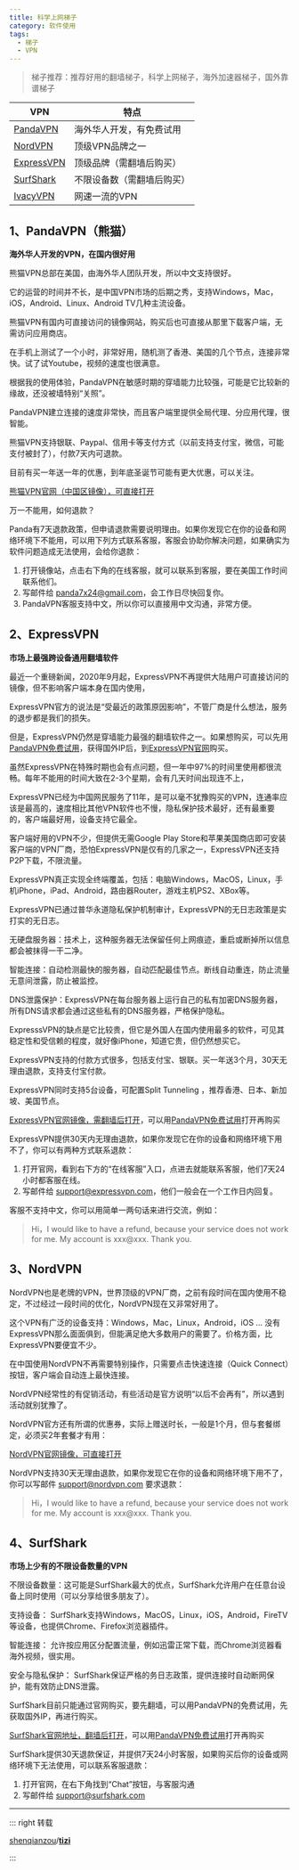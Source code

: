 ```yaml
---
title: 科学上网梯子
category: 软件使用
tags:
  - 梯子
  - VPN
---
```


>  梯子推荐：推荐好用的翻墙梯子，科学上网梯子，海外加速器梯子，国外靠谱梯子

<!-- more -->

|  VPN   | 特点  |
|  ----  | ----  |
| [PandaVPN](https://www.panhdpe.xyz/r/22216799) | 海外华人开发，有免费试用 |
| [NordVPN](https://go.nordlocker.net/aff_c?offer_id=15&aff_id=38201&url_id=6063&aff_sub=github&aff_click_id=supertz) | 顶级VPN品牌之一 |
| [ExpressVPN](https://www.xvbelink.com/?a_fid=tizi_vpn&chan=github&data1=supertz) | 顶级品牌（需翻墙后购买）|
| [SurfShark](https://get.surfshark.net/aff_c?offer_id=6&aff_id=3401) | 不限设备数（需翻墙后购买） |
| [IvacyVPN](https://www.ivacykodi.com/easter-deal-2020/?aff=91814&data1=github&data2=supertz) | 网速一流的VPN |



## 1、PandaVPN（熊猫）

**海外华人开发的VPN，在国内很好用**

熊猫VPN总部在美国，由海外华人团队开发，所以中文支持很好。

它的运营的时间并不长，是中国VPN市场的后期之秀，支持Windows，Mac，iOS，Android、Linux、Android TV几种主流设备。

熊猫VPN有国内可直接访问的镜像网站，购买后也可直接从那里下载客户端，无需访问应用商店。



在手机上测试了一个小时，非常好用，随机测了香港、美国的几个节点，连接非常快。试了试Youtube，视频的速度也很满意。



根据我的使用体验，PandaVPN在敏感时期的穿墙能力比较强，可能是它比较新的缘故，还没被墙特别“关照”。

PandaVPN建立连接的速度非常快，而且客户端里提供全局代理、分应用代理，很智能。



熊猫VPN支持银联、Paypal、信用卡等支付方式（以前支持支付宝，微信，可能支付被封了），付款7天内可退款。

目前有买一年送一年的优惠，到年底圣诞节可能有更大优惠，可以关注。



[熊猫VPN官网（中国区镜像），可直接打开](https://www.panhdpe.xyz/r/22216799)

万一不能用，如何退款？

Panda有7天退款政策，但申请退款需要说明理由。如果你发现它在你的设备和网络环境下不能用，可以用下列方式联系客服，客服会协助你解决问题，如果确实为软件问题造成无法使用，会给你退款：

1. 打开镜像站，点击右下角的在线客服，就可以联系到客服，要在美国工作时间联系他们。
2. 写邮件给 panda7x24@gmail.com，会工作日尽快回复你。
3. PandaVPN客服支持中文，所以你可以直接用中文沟通，非常方便。


## 2、ExpressVPN

**市场上最强跨设备通用翻墙软件**

最近一个重磅新闻，2020年9月起，ExpressVPN不再提供大陆用户可直接访问的镜像，但不影响客户端本身在国内使用，

ExpressVPN官方的说法是“受最近的政策原因影响”，不管厂商是什么想法，服务的退步都是我们的损失。

但是，ExpressVPN仍然是穿墙能力最强的翻墙软件之一。如果想购买，可以先用[PandaVPN免费试用](https://www.panhdpe.xyz/r/22216799)，获得国外IP后，到[ExpressVPN官网](https://www.xvbelink.com/?a_fid=tizi_vpn&chan=github&data1=supertz)购买。

虽然ExpressVPN在特殊时期也会有点问题，但一年中97%的时间里使用都很流畅。每年不能用的时间大致在2-3个星期，会有几天时间出现连不上，

ExpressVPN已经为中国网民服务了11年，是可以毫不犹豫购买的VPN，连通率应该是最高的，速度相比其他VPN软件也不慢，隐私保护技术最好，还有最重要的，客户端最好用，设备支持它最全。



客户端好用的VPN不少，但提供无需Google Play Store和苹果美国商店即可安装客户端的VPN厂商，恐怕ExpressVPN是仅有的几家之一，ExpressVPN还支持P2P下载，不限流量。

ExpressVPN真正实现全终端覆盖，包括：电脑Windows，MacOS，Linux，手机iPhone，iPad、Android，路由器Router，游戏主机PS2、XBox等。



ExpressVPN已通过普华永道隐私保护机制审计，ExpressVPN的无日志政策是实打实的无日志。

无硬盘服务器：技术上，这种服务器无法保留任何上网痕迹，重启或断掉所以信息都会被抹得一干二净。

智能连接：自动检测最快的服务器，自动匹配最佳节点。断线自动重连，防止流量无意间泄露，防止被监控。

DNS泄露保护：ExpressVPN在每台服务器上运行自己的私有加密DNS服务器，所有DNS请求都会通过这些私有的DNS服务器，严格保护隐私。

ExpresssVPN的缺点是它比较贵，但它是外国人在国内使用最多的软件，可见其稳定性和受信赖的程度，就好像iPhone，知道它贵，但仍然想买它。

ExpressVPN支持的付款方式很多，包括支付宝、银联。买一年送3个月，30天无理由退款，支持支付宝付款。



ExpressVPN同时支持5台设备，可配置Split Tunneling ，推荐香港、日本、新加坡、美国节点。

[ExpressVPN官网镜像，需翻墙后打开](https://www.xvbelink.com/?a_fid=tizi_vpn&chan=github&data1=supertz)，可以用[PandaVPN免费试用](https://www.panhdpe.xyz/r/22216799)打开再购买



ExpressVPN提供30天内无理由退款，如果你发现它在你的设备和网络环境下用不了，你可以有两种方式联系退款：

1. 打开官网，看到右下方的“在线客服”入口，点进去就能联系客服，他们7天24小时都客服在线。
2. 写邮件给 support@expressvpn.com，他们一般会在一个工作日内回复。

客服不支持中文，你可以用简单一两句话来进行交流，例如：

> Hi，I would like to have a refund, because your service does not work for me. My account is xxx@xxx. Thank you.



## 3、NordVPN

NordVPN也是老牌的VPN，世界顶级的VPN厂商，之前有段时间在国内使用不稳定，不过经过一段时间的优化，NordVPN现在又非常好用了。



这个VPN有广泛的设备支持：Windows，Mac，Linux，Android，iOS … 没有ExpressVPN那么面面俱到，但能满足绝大多数用户的需要了。价格方面，比ExpressVPN要便宜不少。



在中国使用NordVPN不再需要特别操作，只需要点击快速连接（Quick Connect）按钮，客户端会自动连上最快连接。

NordVPN经常性的有促销活动，有些活动是官方说明“以后不会再有”，所以遇到活动就别犹豫了。

NordVPN官方还有所谓的优惠券，实际上赠送时长，一般是1个月，但与套餐绑定，必须买2年套餐才有用：

[NordVPN官网镜像，可直接打开](https://go.nordlocker.net/aff_c?offer_id=15&aff_id=38201&url_id=6063&aff_sub=github&aff_click_id=supertz)

NordVPN支持30天无理由退款，如果你发现它在你的设备和网络环境下用不了，你可以写邮件 support@nordvpn.com 要求退款：

> Hi，I would like to have a refund, because your service does not work for me. My account is xxx@xxx. Thank you.


## 4、SurfShark

**市场上少有的不限设备数量的VPN**

不限设备数量：这可能是SurfShark最大的优点，SurfShark允许用户在任意台设备上同时使用（可以分享给很多朋友了）。

支持设备： SurfShark支持Windows，MacOS，Linux，iOS，Android，FireTV等设备，也提供Chrome、Firefox浏览器插件。

智能连接： 允许按应用区分配置流量，例如迅雷正常下载，而Chrome浏览器看海外视频，很实用。

安全与隐私保护： SurfShark保证严格的务日志政策，提供连接时自动断网保护，能有效防止DNS泄露。



SurfShark目前只能通过官网购买，要先翻墙，可以用PandaVPN的免费试用，先获取国外IP，再进行购买。

[SurfShark官网地址，翻墙后打开](https://get.surfshark.net/aff_c?offer_id=6&aff_id=3401)，可以用[PandaVPN免费试用](https://www.panhdpe.xyz/r/22216799)打开再购买

SurfShark提供30天退款保证，并提供7天24小时客服，如果购买后你的设备或网络环境下无法使用，可以联系客服退款：

1. 打开官网，在右下角找到“Chat”按钮，与客服沟通
2. 写邮件给 support@surfshark.com


---

:::  right 转载

[shenqianzou](https://github.com/shenqianzou)/**[tizi](https://github.com/shenqianzou/tizi)**

:::